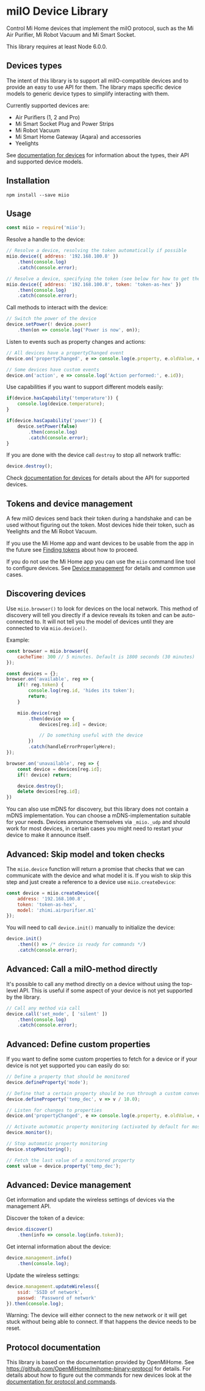 # miIO Device Library

Control Mi Home devices that implement the miIO protocol, such as the
Mi Air Purifier, Mi Robot Vacuum and Mi Smart Socket.

This library requires at least Node 6.0.0.

## Devices types

The intent of this library is to support all miIO-compatible devices and to
provide an easy to use API for them. The library maps specific device models to
generic device types to simplify interacting with them.

Currently supported devices are:

* Air Purifiers (1, 2 and Pro)
* Mi Smart Socket Plug and Power Strips
* Mi Robot Vacuum
* Mi Smart Home Gateway (Aqara) and accessories
* Yeelights

See [documentation for devices](docs/devices/README.md) for information about
the types, their API and supported device models.

## Installation

```
npm install --save miio
```

## Usage

```javascript
const miio = require('miio');
```

Resolve a handle to the device:

```javascript
// Resolve a device, resolving the token automatically if possible
miio.device({ address: '192.168.100.8' })
	.then(console.log)
	.catch(console.error);

// Resolve a device, specifying the token (see below for how to get the token)
miio.device({ address: '192.168.100.8', token: 'token-as-hex' })
	.then(console.log)
	.catch(console.error);
```

Call methods to interact with the device:

```javascript
// Switch the power of the device
device.setPower(! device.power)
	.then(on => console.log('Power is now', on));
```

Listen to events such as property changes and actions:

```javascript
// All devices have a propertyChanged event
device.on('propertyChanged', e => console.log(e.property, e.oldValue, e.value));

// Some devices have custom events
device.on('action', e => console.log('Action performed:', e.id));
```

Use capabilities if you want to support different models easily:

```javascript
if(device.hasCapability('temperature')) {
	console.log(device.temperature);
}

if(device.hasCapability('power')) {
	device.setPower(false)
		.then(console.log)
		.catch(console.error);
}
```

If you are done with the device call `destroy` to stop all network traffic:

```javascript
device.destroy();
```

Check [documentation for devices](docs/devices/README.md) for details about
the API for supported devices.

## Tokens and device management

A few miIO devices send back their token during a handshake and can be used
without figuring out the token. Most devices hide their token, such as
Yeelights and the Mi Robot Vacuum.

If you use the Mi Home app and want devices to be usable from the app in the
future see [Finding tokens](docs/tokens.md) about how to proceed.

If you do not use the Mi Home app you can use the `miio` command line tool
to configure devices. See [Device management](docs/managemenet.md) for details
and common use cases.

## Discovering devices

Use `miio.browser()` to look for devices on the local network. This method of
discovery will tell you directly if a device reveals its token and can be
auto-connected to. It will not tell you the model of devices until they are
connected to via `miio.device()`.

Example:

```javascript
const browser = miio.browser({
	cacheTime: 300 // 5 minutes. Default is 1800 seconds (30 minutes)
});

const devices = {};
browser.on('available', reg => {
	if(! reg.token) {
		console.log(reg.id, 'hides its token');
		return;
	}

	miio.device(reg)
		.then(device => {
			devices[reg.id] = device;

			// Do something useful with the device
		})
		.catch(handleErrorProperlyHere);
});

browser.on('unavailable', reg => {
	const device = devices[reg.id];
	if(! device) return;

	device.destroy();
	delete devices[reg.id];
})
```

You can also use mDNS for discovery, but this library does not contain a mDNS
implementation. You can choose a mDNS-implementation suitable for your
needs. Devices announce themselves via `_miio._udp` and should work for most
devices, in certain cases you might need to restart your device to make it
announce itself.

## Advanced: Skip model and token checks

The `miio.device` function will return a promise that checks that we can
communicate with the device and what model it is. If you wish to skip this
step and just create a reference to a device use `miio.createDevice`:

```javascript
const device = miio.createDevice({
	address: '192.168.100.8',
	token: 'token-as-hex',
	model: 'zhimi.airpurifier.m1'
});
```

You will need to call `device.init()` manually to initialize the device:

```javascript
device.init()
	.then(() => /* device is ready for commands */)
	.catch(console.error);
```

## Advanced: Call a miIO-method directly

It's possible to call any method directly on a device without using the
top-level API. This is useful if some aspect of your device is not yet
supported by the library.

```javascript
// Call any method via call
device.call('set_mode', [ 'silent' ])
	.then(console.log)
	.catch(console.error);
```

## Advanced: Define custom properties

If you want to define some custom properties to fetch for a device or if your
device is not yet supported you can easily do so:

```javascript
// Define a property that should be monitored
device.defineProperty('mode');

// Define that a certain property should be run through a custom conversion
device.defineProperty('temp_dec', v => v / 10.0);

// Listen for changes to properties
device.on('propertyChanged', e => console.log(e.property, e.oldValue, e.value));

// Activate automatic property monitoring (activated by default for most devices)
device.monitor();

// Stop automatic property monitoring
device.stopMonitoring();

// Fetch the last value of a monitored property
const value = device.property('temp_dec');
```

## Advanced: Device management

Get information and update the wireless settings of devices via the management
API.

Discover the token of a device:
```javascript
device.discover()
	.then(info => console.log(info.token));
```

Get internal information about the device:
```javascript
device.management.info()
	.then(console.log);
```

Update the wireless settings:
```javascript
device.management.updateWireless({
	ssid: 'SSID of network',
	passwd: 'Password of network'
}).then(console.log);
```

Warning: The device will either connect to the new network or it will get stuck
without being able to connect. If that happens the device needs to be reset.

## Protocol documentation

This library is based on the documentation provided by OpenMiHome. See https://github.com/OpenMiHome/mihome-binary-protocol for details. For details
about how to figure out the commands for new devices look at the
[documentation for protocol and commands](docs/protocol.md).

